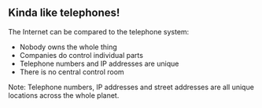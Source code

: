 ## Kinda like telephones!

The Internet can be compared to the telephone system:

- Nobody owns the whole thing
- Companies do control individual parts
- Telephone numbers and IP addresses are unique
- There is no central control room

Note:
Telephone numbers, IP addresses and street addresses are all unique locations across the whole planet.